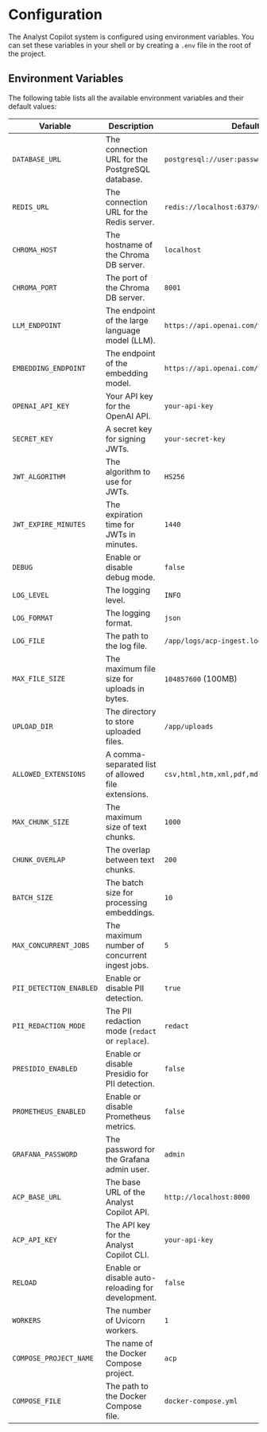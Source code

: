 # Configuration

The Analyst Copilot system is configured using environment variables. You can set these variables in your shell or by creating a `.env` file in the root of the project.

## Environment Variables

The following table lists all the available environment variables and their default values:

| Variable | Description | Default |
|---|---|---|
| `DATABASE_URL` | The connection URL for the PostgreSQL database. | `postgresql://user:password@localhost/acp` |
| `REDIS_URL` | The connection URL for the Redis server. | `redis://localhost:6379/0` |
| `CHROMA_HOST` | The hostname of the Chroma DB server. | `localhost` |
| `CHROMA_PORT` | The port of the Chroma DB server. | `8001` |
| `LLM_ENDPOINT` | The endpoint of the large language model (LLM). | `https://api.openai.com/v1` |
| `EMBEDDING_ENDPOINT` | The endpoint of the embedding model. | `https://api.openai.com/v1` |
| `OPENAI_API_KEY` | Your API key for the OpenAI API. | `your-api-key` |
| `SECRET_KEY` | A secret key for signing JWTs. | `your-secret-key` |
| `JWT_ALGORITHM` | The algorithm to use for JWTs. | `HS256` |
| `JWT_EXPIRE_MINUTES` | The expiration time for JWTs in minutes. | `1440` |
| `DEBUG` | Enable or disable debug mode. | `false` |
| `LOG_LEVEL` | The logging level. | `INFO` |
| `LOG_FORMAT` | The logging format. | `json` |
| `LOG_FILE` | The path to the log file. | `/app/logs/acp-ingest.log` |
| `MAX_FILE_SIZE` | The maximum file size for uploads in bytes. | `104857600` (100MB) |
| `UPLOAD_DIR` | The directory to store uploaded files. | `/app/uploads` |
| `ALLOWED_EXTENSIONS` | A comma-separated list of allowed file extensions. | `csv,html,htm,xml,pdf,md,txt,zip,json` |
| `MAX_CHUNK_SIZE` | The maximum size of text chunks. | `1000` |
| `CHUNK_OVERLAP` | The overlap between text chunks. | `200` |
| `BATCH_SIZE` | The batch size for processing embeddings. | `10` |
| `MAX_CONCURRENT_JOBS` | The maximum number of concurrent ingest jobs. | `5` |
| `PII_DETECTION_ENABLED` | Enable or disable PII detection. | `true` |
| `PII_REDACTION_MODE` | The PII redaction mode (`redact` or `replace`). | `redact` |
| `PRESIDIO_ENABLED` | Enable or disable Presidio for PII detection. | `false` |
| `PROMETHEUS_ENABLED` | Enable or disable Prometheus metrics. | `false` |
| `GRAFANA_PASSWORD` | The password for the Grafana admin user. | `admin` |
| `ACP_BASE_URL` | The base URL of the Analyst Copilot API. | `http://localhost:8000` |
| `ACP_API_KEY` | The API key for the Analyst Copilot CLI. | `your-api-key` |
| `RELOAD` | Enable or disable auto-reloading for development. | `false` |
| `WORKERS` | The number of Uvicorn workers. | `1` |
| `COMPOSE_PROJECT_NAME` | The name of the Docker Compose project. | `acp` |
| `COMPOSE_FILE` | The path to the Docker Compose file. | `docker-compose.yml` |


